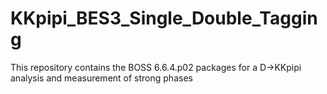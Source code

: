 # KKpipi_BES3_Single_Double_Tagging
This repository contains the BOSS 6.6.4.p02 packages for a D->KKpipi analysis and measurement of strong phases
